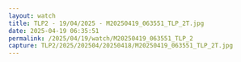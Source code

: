 ```yaml
---
layout: watch
title: TLP2 - 19/04/2025 - M20250419_063551_TLP_2T.jpg
date: 2025-04-19 06:35:51
permalink: /2025/04/19/watch/M20250419_063551_TLP_2
capture: TLP2/2025/202504/20250418/M20250419_063551_TLP_2T.jpg
---
```

